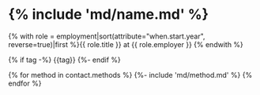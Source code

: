 # {% include 'md/name.md' %}

{% with role = employment|sort(attribute="when.start.year", reverse=true)|first %}{{ role.title }} at {{ role.employer }} {% endwith %}

{% if tag -%}
{{tag}}
{%- endif %}

{% for method in contact.methods %}
{%- include 'md/method.md' %}
{% endfor %}
